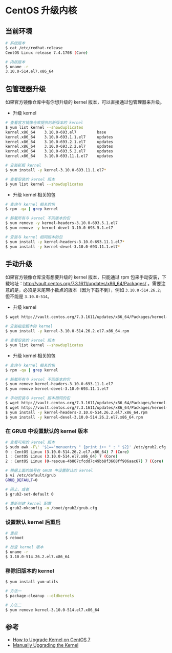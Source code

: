 # CentOS 升级内核

## 当前环境

```sh
# 系统版本
$ cat /etc/redhat-release
CentOS Linux release 7.4.1708 (Core)

# 内核版本
$ uname -r
3.10.0-514.el7.x86_64
```

## 包管理器升级

如果官方镜像仓库中有你想升级的 kernel 版本，可以直接通过包管理器来升级。

* 升级 kernel

```sh
# 查看官方镜像仓库提供的新版本的 kernel
$ yum list kernel --showduplicates
kernel.x86_64    3.10.0-693.el7         base
kernel.x86_64    3.10.0-693.1.1.el7     updates
kernel.x86_64    3.10.0-693.2.1.el7     updates
kernel.x86_64    3.10.0-693.2.2.el7     updates
kernel.x86_64    3.10.0-693.5.2.el7     updates
kernel.x86_64    3.10.0-693.11.1.el7    updates

# 安装新版 kernel
$ yum install -y kernel-3.10.0-693.11.1.el7*

# 查看安装的 kernel 版本
$ yum list kernel --showduplicates
```

* 升级 kernel 相关的包

```sh
# 查询与 kernel 相关的包
$ rpm -qa | grep kernel

# 卸载所有与 kernel 不同版本的包
$ yum remove -y kernel-headers-3.10.0-693.5.1.el7
$ yum remove -y kernel-devel-3.10.0-693.5.1.el7

# 安装与 kernel 相同版本的包
$ yum install -y kernel-headers-3.10.0-693.11.1.el7*
$ yum install -y kernel-devel-3.10.0-693.11.1.el7*
```

## 手动升级

如果官方镜像仓库没有想要升级的 kernel 版本，只能通过 rpm 包来手动安装，下载地址：http://vault.centos.org/7.3.1611/updates/x86_64/Packages/ 。需要注意的是，必须是末尾带小数点的版本（因为下载不到），例如 `3.10.0-514.26.2`，但不能是 `3.10.0-514`。

* 升级 kernel

```sh
$ wget http://vault.centos.org/7.3.1611/updates/x86_64/Packages/kernel-3.10.0-514.26.2.el7.x86_64.rpm

# 安装指定版本的 kernel
$ yum install -y kernel-3.10.0-514.26.2.el7.x86_64.rpm

# 查看安装的 kernel 版本
$ yum list kernel --showduplicates
```

* 升级 kernel 相关的包

```sh
# 查询与 kernel 相关的包
$ rpm -qa | grep kernel

# 卸载所有与 kernel 不同版本的包
$ yum remove kernel-headers-3.10.0-693.11.1.el7
$ yum remove kernel-devel-3.10.0-693.11.1.el7

# 手动安装与 kernel 版本相同的包
$ wget http://vault.centos.org/7.3.1611/updates/x86_64/Packages/kernel-headers-3.10.0-514.26.2.el7.x86_64.rpm
$ wget http://vault.centos.org/7.3.1611/updates/x86_64/Packages/kernel-devel-3.10.0-514.26.2.el7.x86_64.rpm
$ yum install -y kernel-headers-3.10.0-514.26.2.el7.x86_64.rpm
$ yum install -y kernel-devel-3.10.0-514.26.2.el7.x86_64.rpm
```

### 在 GRUB 中设置默认的 kernel 版本

```sh
# 查看可用的 kernel 版本
$ sudo awk -F\' '$1=="menuentry " {print i++ " : " $2}' /etc/grub2.cfg
0 : CentOS Linux (3.10.0-514.26.2.el7.x86_64) 7 (Core)
1 : CentOS Linux (3.10.0-514.el7.x86_64) 7 (Core)
2 : CentOS Linux (0-rescue-4b867cfcdd7c49bb8f3668ff906aac67) 7 (Core)

# 根据上面的编号在 GRUB 中设置默认的 kernel
$ vi /etc/default/grub
GRUB_DEFAULT=0

# 同上，或者
$ grub2-set-default 0

# 重新创建 kernel 配置
$ grub2-mkconfig -o /boot/grub2/grub.cfg
```

### 设置默认 kernel 后重启

```sh
# 重启
$ reboot

# 检查 kernel 版本
$ uname -r
$ 3.10.0-514.26.2.el7.x86_64
```

### 移除旧版本的 kernel

```sh
$ yum install yum-utils

# 方法一
$ package-cleanup --oldkernels

# 方法二
$ yum remove kernel-3.10.0-514.el7.x86_64
```

## 参考

* [How to Upgrade Kernel on CentOS 7](https://www.howtoforge.com/tutorial/how-to-upgrade-kernel-in-centos-7-server/)
* [Manually Upgrading the Kernel](https://www.centos.org/docs/5/html/Deployment_Guide-en-US/ch-kernel.html)